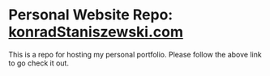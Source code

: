 # Personal Website Repo: [konradStaniszewski.com](https://konradstaniszewski.com)
This is a repo for hosting my personal portfolio. Please follow the above link to go check it out.